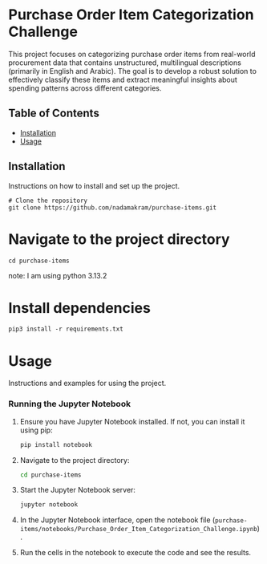# Purchase Order Item Categorization Challenge

This project focuses on categorizing purchase order items from real-world procurement data that contains unstructured, multilingual descriptions (primarily in English and Arabic). The goal is to develop a robust solution to effectively classify these items and extract meaningful insights about spending patterns across different categories.

## Table of Contents

- [Installation](#installation)
- [Usage](#usage)

## Installation

Instructions on how to install and set up the project.

```
# Clone the repository
git clone https://github.com/nadamakram/purchase-items.git
 ```

# Navigate to the project directory
``` cd purchase-items ```

note: I am using python 3.13.2
# Install dependencies
``` pip3 install -r requirements.txt ```

# Usage

Instructions and examples for using the project.

### Running the Jupyter Notebook

1. Ensure you have Jupyter Notebook installed. If not, you can install it using pip:

    ```bash
    pip install notebook
    ```

2. Navigate to the project directory:

    ```bash
    cd purchase-items
    ```

3. Start the Jupyter Notebook server:

    ```bash
    jupyter notebook
    ```

4. In the Jupyter Notebook interface, open the notebook file (`purchase-items/notebooks/Purchase_Order_Item_Categorization_Challenge.ipynb`).

5. Run the cells in the notebook to execute the code and see the results.